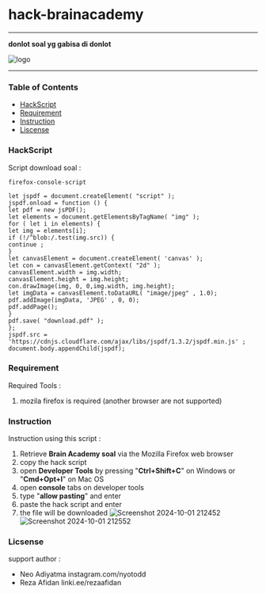 
# **hack-brainacademy**
___
**donlot soal yg gabisa di donlot**

![logo](https://github.com/user-attachments/assets/dd00349c-6c1c-46ba-bd1d-173316c2c2c3)

---

### **Table of Contents**

- [HackScript](#HackScript)
- [Requirement](#Requirement)
- [Instruction](#Instruction)
- [Liscense](#Liscense)

 
### **HackScript**

Script download soal :

`firefox-console-script`

```
let jspdf = document.createElement( "script" );
jspdf.onload = function () {
let pdf = new jsPDF();
let elements = document.getElementsByTagName( "img" );
for ( let i in elements) {
let img = elements[i];
if (!/^blob:/.test(img.src)) {
continue ;
}
let canvasElement = document.createElement( 'canvas' );
let con = canvasElement.getContext( "2d" );
canvasElement.width = img.width;
canvasElement.height = img.height;
con.drawImage(img, 0, 0,img.width, img.height);
let imgData = canvasElement.toDataURL( "image/jpeg" , 1.0);
pdf.addImage(imgData, 'JPEG' , 0, 0);
pdf.addPage();
}
pdf.save( "download.pdf" );
};
jspdf.src = 'https://cdnjs.cloudflare.com/ajax/libs/jspdf/1.3.2/jspdf.min.js' ;
document.body.appendChild(jspdf);
```

### **Requirement**

Required Tools :

1. mozila firefox is required (another browser are not supported)

### **Instruction**

Instruction using this script :

1. Retrieve **Brain Academy soal** via the Mozilla Firefox web browser
2. copy the hack script
3. open **Developer Tools** by pressing "**Ctrl+Shift+C**" on Windows
   or "**Cmd+Opt+I**" on Mac OS
5. open **console** tabs on developer tools
6. type "**allow pasting**" and enter
7. paste the hack script and enter
9. the file will be downloaded
![Screenshot 2024-10-01 212452](https://github.com/user-attachments/assets/e436d267-5a68-47e1-abb5-2cb0cb2ac5a6)
![Screenshot 2024-10-01 212552](https://github.com/user-attachments/assets/09f7f5d3-eacf-44aa-a3f0-4d7d331edfa4)

### Licsense

support author :

- Neo Adiyatma instagram.com/nyotodd
- Reza Afidan linki.ee/rezaafidan
